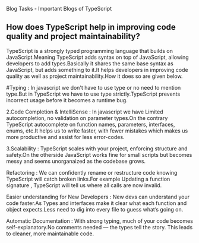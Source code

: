 Blog Tasks - Important Blogs of TypeScript

## How does TypeScript help in improving code quality and project maintainability?

TypeScript is a strongly typed programming language that builds on JavaScript.Meaning TypeScript adds syntax on top of JavaScript, allowing developers to add types.Basically it shares the same base syntax as JavaScript, but adds something to it.It helps developers in improving code quality as well as project maintainability.How it does so are given below.


#Typing : In javascript we don't have to use type or no need to mention type.But in TypeScript we have to use type strictly.TypeScript prevents incorrect usage before it becomes a runtime bug.


2.Code Completion & IntelliSense : In javascript we have Limited autocompletion, no validation on parameter types.On the contrary TypeScript autocomplete on function names, parameters, interfaces, enums, etc.It helps us to write faster, with fewer mistakes which makes us more productive and assist for less error-codes.



3.Scalability : TypeScript scales with your project, enforcing structure and safety.On the otherside JavaScript works fine for small scripts but becomes messy and seems unorganaized as the codebase grows.


Refactoring : We can confidently rename or restructure code knowing TypeScript will catch broken links.For example Updating a function signature , TypeScript will tell us where all calls are now invalid.


Easier understanding for New Developers : New devs can understand your code faster.As Types and interfaces make it clear what each function and object expects.Less need to dig into every file to guess what’s going on.


Automatic Documentation : With strong typing, much of your code becomes self-explanatory.No comments needed — the types tell the story. This leads to cleaner, more maintainable code.




















